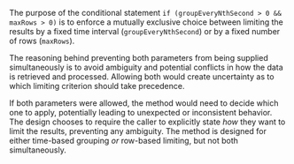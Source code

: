 The purpose of the conditional statement `if (groupEveryNthSecond > 0 && maxRows > 0)` is to enforce a mutually exclusive choice between limiting the results by a fixed time interval (`groupEveryNthSecond`) or by a fixed number of rows (`maxRows`).

The reasoning behind preventing both parameters from being supplied simultaneously is to avoid ambiguity and potential conflicts in how the data is retrieved and processed. Allowing both would create uncertainty as to which limiting criterion should take precedence.

If both parameters were allowed, the method would need to decide which one to apply, potentially leading to unexpected or inconsistent behavior. The design chooses to require the caller to explicitly state *how* they want to limit the results, preventing any ambiguity. The method is designed for either time-based grouping *or* row-based limiting, but not both simultaneously.